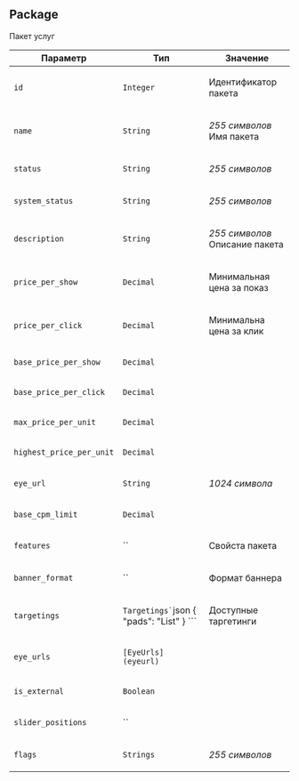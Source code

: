 
## Package

Пакет услуг

<table>
    <thead>
        <tr><th>Параметр</th><th>Тип</th><th>Значение</th></tr>
    </thead>
    <tbody>
        <tr>
            <td><p><code>id</code></p></td>
            <td><p><code>Integer</code></p></td>
            <td><p>Идентификатор пакета</p></td>
        </tr><tr>
            <td><p><code>name</code></p></td>
            <td><p><code>String</code></p></td>
            <td><p><em>255 символов</em>
Имя пакета</p></td>
        </tr><tr>
            <td><p><code>status</code></p></td>
            <td><p><code>String</code></p></td>
            <td><p><em>255 символов</em></p></td>
        </tr><tr>
            <td><p><code>system_status</code></p></td>
            <td><p><code>String</code></p></td>
            <td><p><em>255 символов</em></p></td>
        </tr><tr>
            <td><p><code>description</code></p></td>
            <td><p><code>String</code></p></td>
            <td><p><em>255 символов</em>
Описание пакета</p></td>
        </tr><tr>
            <td><p><code>price_per_show</code></p></td>
            <td><p><code>Decimal</code></p></td>
            <td><p>Минимальная цена за показ</p></td>
        </tr><tr>
            <td><p><code>price_per_click</code></p></td>
            <td><p><code>Decimal</code></p></td>
            <td><p>Минимальна цена за клик</p></td>
        </tr><tr>
            <td><p><code>base_price_per_show</code></p></td>
            <td><p><code>Decimal</code></p></td>
            <td></td>
        </tr><tr>
            <td><p><code>base_price_per_click</code></p></td>
            <td><p><code>Decimal</code></p></td>
            <td></td>
        </tr><tr>
            <td><p><code>max_price_per_unit</code></p></td>
            <td><p><code>Decimal</code></p></td>
            <td></td>
        </tr><tr>
            <td><p><code>highest_price_per_unit</code></p></td>
            <td><p><code>Decimal</code></p></td>
            <td></td>
        </tr><tr>
            <td><p><code>eye_url</code></p></td>
            <td><p><code>String</code></p></td>
            <td><p><em>1024 символа</em></p></td>
        </tr><tr>
            <td><p><code>base_cpm_limit</code></p></td>
            <td><p><code>Decimal</code></p></td>
            <td></td>
        </tr><tr>
            <td><p><code>features</code></p></td>
            <td><p>``</p></td>
            <td><p>Свойста пакета</p></td>
        </tr><tr>
            <td><p><code>banner_format</code></p></td>
            <td><p>``</p></td>
            <td><p>Формат баннера</p></td>
        </tr><tr>
            <td><p><code>targetings</code></p></td>
            <td><p><code>Targetings`</code>json
{
  "pads": "List"
}
```</p></td>
            <td><p>Доступные таргетинги</p></td>
        </tr><tr>
            <td><p><code>eye_urls</code></p></td>
            <td><p><code>[EyeUrls](eyeurl)</code></p></td>
            <td></td>
        </tr><tr>
            <td><p><code>is_external</code></p></td>
            <td><p><code>Boolean</code></p></td>
            <td></td>
        </tr><tr>
            <td><p><code>slider_positions</code></p></td>
            <td><p>``</p></td>
            <td></td>
        </tr><tr>
            <td><p><code>flags</code></p></td>
            <td><p><code>Strings</code></p></td>
            <td><p><em>255 символов</em></p></td>
        </tr>
    </tbody>
</table>